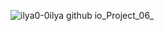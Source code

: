 ![ilya0-0ilya github io_Project_06_](https://github.com/ilya0-0ilya/Project_06/assets/144254999/55a44144-e3a8-42c3-a2da-63c4bf17deaf)
